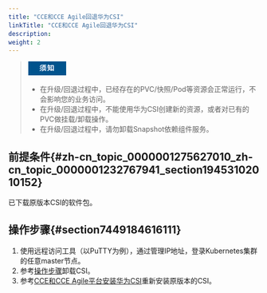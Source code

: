 ```yaml
---
title: "CCE和CCE Agile回退华为CSI"
linkTitle: "CCE和CCE Agile回退华为CSI"
description: 
weight: 2
---
```


>![](/public_sys-resources/zh/icon-notice.gif)  
>-   在升级/回退过程中，已经存在的PVC/快照/Pod等资源会正常运行，不会影响您的业务访问。
>-   在升级/回退过程中，不能使用华为CSI创建新的资源，或者对已有的PVC做挂载/卸载操作。
>-   在升级/回退过程中，请勿卸载Snapshot依赖组件服务。

## 前提条件{#zh-cn_topic_0000001275627010_zh-cn_topic_0000001232767941_section19453102010152}

已下载原版本CSI的软件包。

## 操作步骤{#section7449184616111}

1.  使用远程访问工具（以PuTTY为例），通过管理IP地址，登录Kubernetes集群的任意master节点。
2.  参考[操作步骤](/docs/安装部署/卸载华为CSI/Helm卸载华为CSI/CCE和CCE-Agile卸载华为CSI#section1489941282414)卸载CSI。
3.  参考[CCE和CCE Agile平台安装华为CSI](/docs/安装部署/安装华为CSI/使用Helm安装华为CSI/CCE和CCE-Agile平台安装华为CSI)重新安装原版本的CSI。

